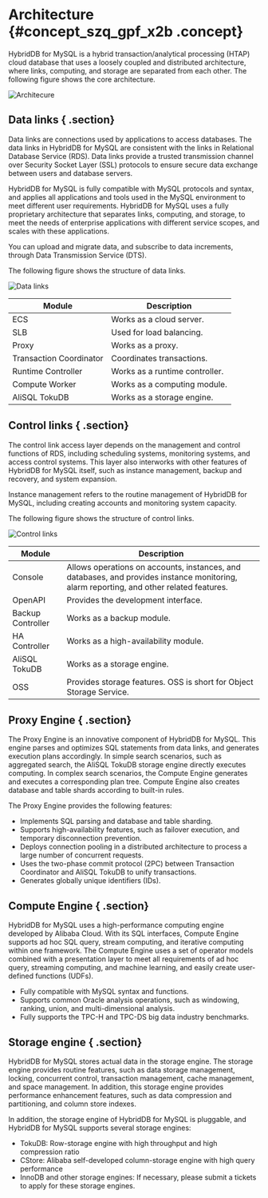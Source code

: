 # Architecture {#concept_szq_gpf_x2b .concept}

HybridDB for MySQL is a hybrid transaction/analytical processing \(HTAP\) cloud database that uses a loosely coupled and distributed architecture, where links, computing, and storage are separated from each other. The following figure shows the core architecture.

![](images/10131_en-US.png "Architecure")

## Data links { .section}

Data links are connections used by applications to access databases. The data links in HybridDB for MySQL are consistent with the links in Relational Database Service \(RDS\). Data links provide a trusted transmission channel over Security Socket Layer \(SSL\) protocols to ensure secure data exchange between users and database servers.

HybridDB for MySQL is fully compatible with MySQL protocols and syntax, and applies all applications and tools used in the MySQL environment to meet different user requirements. HybridDB for MySQL uses a fully proprietary architecture that separates links, computing, and storage, to meet the needs of enterprise applications with different service scopes, and scales with these applications.

You can upload and migrate data, and subscribe to data increments, through Data Transmission Service \(DTS\).

The following figure shows the structure of data links.

![](images/10132_en-US.png "Data links")

|Module|Description|
|------|-----------|
|ECS|Works as a cloud server.|
|SLB|Used for load balancing.|
|Proxy|Works as a proxy.|
|Transaction Coordinator|Coordinates transactions.|
|Runtime Controller|Works as a runtime controller.|
|Compute Worker|Works as a computing module.|
|AliSQL TokuDB|Works as a storage engine.|

## Control links { .section}

The control link access layer depends on the management and control functions of RDS, including scheduling systems, monitoring systems, and access control systems. This layer also interworks with other features of HybridDB for MySQL itself, such as instance management, backup and recovery, and system expansion.

Instance management refers to the routine management of HybridDB for MySQL, including creating accounts and monitoring system capacity.

The following figure shows the structure of control links.

![](images/10133_en-US.png "Control links")

|Module|Description|
|------|-----------|
|Console|Allows operations on accounts, instances, and databases, and provides instance monitoring, alarm reporting, and other related features.|
|OpenAPI|Provides the development interface.|
|Backup Controller|Works as a backup module.|
|HA Controller|Works as a high-availability module.|
|AliSQL TokuDB|Works as a storage engine.|
|OSS|Provides storage features. OSS is short for Object Storage Service.|

## Proxy Engine { .section}

The Proxy Engine is an innovative component of HybridDB for MySQL. This engine parses and optimizes SQL statements from data links, and generates execution plans accordingly. In simple search scenarios, such as aggregated search, the AliSQL TokuDB storage engine directly executes computing. In complex search scenarios, the Compute Engine generates and executes a corresponding plan tree. Compute Engine also creates database and table shards according to built-in rules.

The Proxy Engine provides the following features:

-   Implements SQL parsing and database and table sharding.
-   Supports high-availability features, such as failover execution, and temporary disconnection prevention.
-   Deploys connection pooling in a distributed architecture to process a large number of concurrent requests.
-   Uses the two-phase commit protocol \(2PC\) between Transaction Coordinator and AliSQL TokuDB to unify transactions.
-   Generates globally unique identifiers \(IDs\).

## Compute Engine { .section}

HybridDB for MySQL uses a high-performance computing engine developed by Alibaba Cloud. With its SQL interfaces, Compute Engine supports ad hoc SQL query, stream computing, and iterative computing within one framework. The Compute Engine uses a set of operator models combined with a presentation layer to meet all requirements of ad hoc query, streaming computing, and machine learning, and easily create user-defined functions \(UDFs\).

-   Fully compatible with MySQL syntax and functions.
-   Supports common Oracle analysis operations, such as windowing, ranking, union, and multi-dimensional analysis.
-   Fully supports the TPC-H and TPC-DS big data industry benchmarks.

## Storage engine { .section}

HybridDB for MySQL stores actual data in the storage engine. The storage engine provides routine features, such as data storage management, locking, concurrent control, transaction management, cache management, and space management. In addition, this storage engine provides performance enhancement features, such as data compression and partitioning, and column store indexes.

In addition, the storage engine of HybridDB for MySQL is pluggable, and HybridDB for MySQL supports several storage engines:

-   TokuDB: Row-storage engine with high throughput and high compression ratio
-   CStore: Alibaba self-developed column-storage engine with high query performance
-   InnoDB and other storage engines: If necessary, please submit a tickets to apply for these storage engines.

